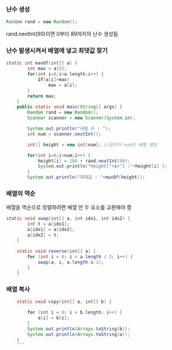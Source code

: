 ### 난수 생성

```java
Random rand = new Random();
```

rand.nextInt(90)이면 0부터 89까지의 난수 생성됨

### 난수 발생시켜서 배열에 넣고 최댓값 찾기

```java
static int maxOf(int[] a) {
		int max = a[0];
		for(int i=0;i<a.length;i++) {
			if(a[i]>max)
				max = a[i];
		}
		return max;
	}
	public static void main(String[] args) {
		Random rand = new Random();
		Scanner scanner = new Scanner(System.in);

		System.out.println("사람 수 : ");
		int num = scanner.nextInt();

		int[] height = new int[num]; //길이가 num인 배열 생성

		for(int i=0;i<num;i++) {
			height[i] = 100 + rand.nextInt(90);
			System.out.println("height["+i+"] :"+height[i] );
		}
		System.out.println("최대값 : "+maxOf(height));
```

### 배열의 역순

배열을 역순으로 정렬하려면 배열 안 두 요소를 교환해야 함

```java
static void swap(int[] a, int idx1, int idx2) {
		int t = a[idx1];
		a[idx1] = a[idx2];
		a[idx2] = t;
	}

	static void reverse(int[] a) {
		for (int i = 0; i < a.length / 2; i++) {
			swap(a, i, a.length-i-1);
		}
	}
```

### 배열 복사

````java
	static void copy(int[] a, int[] b) {

		for (int i = 0; i < b.length; i++) {
			a[i] = b[i];
		}
		System.out.println(Arrays.toString(b));
		System.out.println(Arrays.toString(a));
	}
	```
````
